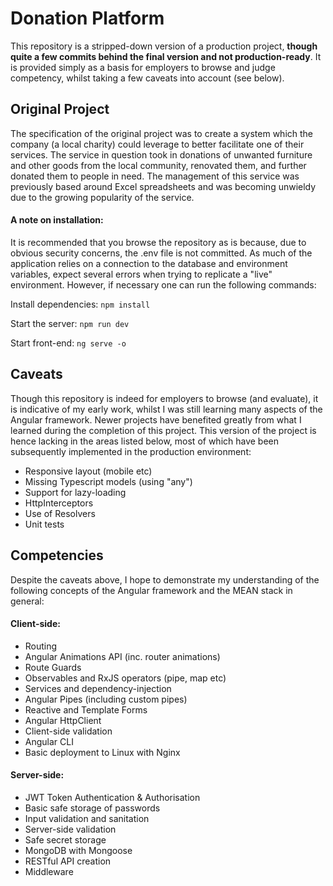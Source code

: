 # Donation Platform

This repository is a stripped-down version of a production project, **though quite a few commits behind the final version and not production-ready**. It is provided simply as a basis for employers to browse and judge competency, whilst taking a few caveats into account (see below).

## Original Project
The specification of the original project was to create a system which the company (a local charity) could leverage to better facilitate one of their services. The service in question took in donations of unwanted furniture and other goods from the local community, renovated them, and further donated them to people in need. The management of this service was previously based around Excel spreadsheets and was becoming unwieldy due to the growing popularity of the service.

#### A note on installation:
It is recommended that you browse the repository as is because, due to obvious security concerns, the .env file is not committed. As much of the application relies on a connection to the database and environment variables, expect several errors when trying to replicate a "live" environment. However, if necessary one can run the following commands:

Install dependencies: `npm install`

Start the server: `npm run dev`

Start front-end: `ng serve -o`

## Caveats
Though this repository is indeed for employers to browse (and evaluate), it is indicative of my early work, whilst I was still learning many aspects of the Angular framework. Newer projects have benefited greatly from what I learned during the completion of this project. This version of the project is hence lacking in the areas listed below, most of which have been subsequently implemented in the production environment:

- Responsive layout (mobile etc)
- Missing Typescript models (using "any")
- Support for lazy-loading
- HttpInterceptors
- Use of Resolvers
- Unit tests


## Competencies
Despite the caveats above, I hope to demonstrate my understanding of the following concepts of the Angular framework and the MEAN stack in general:

#### Client-side:
- Routing
- Angular Animations API (inc. router animations)
- Route Guards
- Observables and RxJS operators (pipe, map etc)
- Services and dependency-injection
- Angular Pipes (including custom pipes)
- Reactive and Template Forms
- Angular HttpClient
- Client-side validation
- Angular CLI
- Basic deployment to Linux with Nginx

#### Server-side:
- JWT Token Authentication & Authorisation
- Basic safe storage of passwords
- Input validation and sanitation
- Server-side validation
- Safe secret storage
- MongoDB with Mongoose
- RESTful API creation
- Middleware
